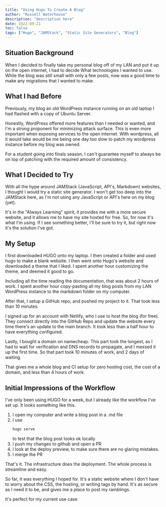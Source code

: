 ```yaml
---
title: "Using Hugo To Create A Blog"
author: "Russell Waterhouse"
description: "description here"
date: 2022-09-21
toc: false
tags: ["Hugo", "JAMStack", "Static Site Generators", "Blog"]
---
```


## Situation Background
When I decided to finally take my personal blog off of my LAN and put it up on the open internet, I had 
to decide What technologies I wanted to use. 
While the blog was still small with only a few posts, now was a good time to make any migrations that I wanted to make. 

## What I had Before
Previously, my blog an old WordPress instance running on an old laptop I had flashed with a copy of Ubuntu Server. 

Honestly, WordPress offered more features than I needed or wanted, and I'm a strong proponent for minimizing
attack surface. This is even more important when exposing services to the open internet. With wordpress, 
all it would take would be me being one day too slow to patch my wordpress instance before my blog was owned. 

For a student going into finals season, I can't guarantee myself to always be on top of patching with the required 
amount of consistency. 

## What I Decided to Try
With all the hype around JAMStack (JavaScript, API's, Markdown) websites, I thought I would try a static site generator. I won't get too deep 
into the JAMStack here, as I'm not using any JavaScript or API's here on my blog (yet). 

It's in the "Always Learning" spirit, it provides me with a more secure website, and it allows me to have my site hosted for free. 
So, for now it's what I'm using. If I see something better, I'll be sure to try it, but right now it's the solution I've got. 

## My Setup
I first downloaded HUGO onto my laptop. I then created a folder and used hugo to make a blank website. 
I then went onto Hugo's website and downloaded a theme that I liked. I spent another hour customizing the theme, 
and deemed it good to go. 

Including all the time reading the documentation, that was about 2 hours of work. I spent another hour copy-pasting all my 
blog posts from my LAN WordPress instance to the markdown folder on my computer. 

After that, I setup a GitHub repo, and pushed my project to it. That took less than 10 minutes. 

I signed up for an account with Netlify, who I use to host the blog (for free). They connect directly into the GitHub Repo and update the website every time 
there's an update to the main branch. It took less than a half hour to have everything configured. 

Lastly, I bought a domain on namecheap. This part took the longest, as I had to wait for verification and 
DNS records to propagate, and I messed it up the first time. So that part took 10 minutes of work, and 2 days of waiting. 

That gives me a whole blog and CI setup for zero hosting cost, the cost of a domain, and less than 4 hours of work.

## Initial Impressions of the Workflow
I've only been using HUGO for a week, but I already like the workflow I've set up. 
It looks something like this. 
1. I open my computer and write a blog post in a .md file
2. I use 
    ```bash
    hugo serve
    ```
    to test that the blog post looks ok locally  
3. I push my changes to github and open a PR  
4. I look at the deploy preview, to make sure there are no glaring mistakes.   
5. I merge the PR  

That's it. The infrastructure does the deployment. The whole process is streamline and easy. 

So far, it was everything I hoped for. It's a static website where I don't have to worry about the CSS, the hosting, or writing <html> tags by hand. 
It's as secure as I need it to be, and gives me a place to post my ramblings. 

It's perfect for my current use case


